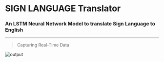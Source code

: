 # SIGN LANGUAGE Translator 
### An LSTM Neural Network Model to translate Sign Language to English
* * *
>Capturing Real-Time Data

![output](https://user-images.githubusercontent.com/94037471/210154971-0200802b-06cf-4122-b9c8-7f357abda6f5.png)
